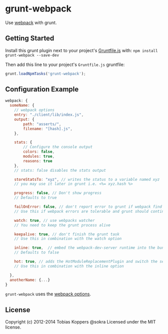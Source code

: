 # grunt-webpack

Use [webpack](https://github.com/webpack/webpack) with grunt.

## Getting Started
Install this grunt plugin next to your project's [Gruntfile.js](http://gruntjs.com/getting-started) with: `npm install grunt-webpack --save-dev`

Then add this line to your project's `Gruntfile.js` gruntfile:

```javascript
grunt.loadNpmTasks('grunt-webpack');
```

## Configuration Example

``` javascript
webpack: {
  someName: {
	// webpack options
	entry: "./client/lib/index.js",
	output: {
		path: "asserts/",
		filename: "[hash].js",
	},

	stats: {
		// Configure the console output
		colors: false,
		modules: true,
		reasons: true
	},
	// stats: false disables the stats output

	storeStatsTo: "xyz", // writes the status to a variable named xyz
	// you may use it later in grunt i.e. <%= xyz.hash %>

	progress: false, // Don't show progress
	// Defaults to true

	failOnError: false, // don't report error to grunt if webpack find errors
	// Use this if webpack errors are tolerable and grunt should continue

	watch: true, // use webpacks watcher
	// You need to keep the grunt process alive

	keepalive: true, // don't finish the grunt task
	// Use this in combination with the watch option

	inline: true,  // embed the webpack-dev-server runtime into the bundle
	// Defaults to false

	hot: true, // adds the HotModuleReplacementPlugin and switch the server to hot mode
	// Use this in combination with the inline option

  },
  anotherName: {...}
}
```

`grunt-webpack` uses the [webpack options](http://webpack.github.io/docs/configuration.html).

## License
Copyright (c) 2012-2014 Tobias Koppers @sokra
Licensed under the MIT license.
